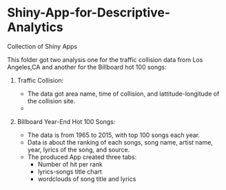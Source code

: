 # Shiny-App-for-Descriptive-Analytics
Collection of Shiny Apps 

This folder got two analysis one for the traffic collision data from Los Angeles,CA and another for the Billboard hot 100 songs: 
1) Traffic Collision:
	- The data got area name, time of collision, and lattitude-longitude of the collision site.
	- 

2) Billboard Year-End Hot 100 Songs:
	- The data is from 1965 to 2015, with top 100 songs each year.
	- Data is about the ranking of each songs, song name, artist name, year, lyrics of the song, and source.
	- The produced App created three tabs: 
	 	- Number of hit per rank
		- lyrics-songs title chart
		- wordclouds of song title and lyrics
